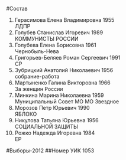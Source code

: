 #Состав
1. Герасимова Елена Владимировна 1955   
    ЛДПР
2. Голубев Станислав Игоревич 1989   
    КОММУНИСТЫ РОССИИ
3. Голубева Елена Борисовна 1961   
    Чернобыль-Нева
4. Григорьев-Беляев Роман Сергеевич 1991   
    СР
5. Зубрицкий Анатолий Николаевич 1956   
    собрание-работа
6. Мартыненко Галина Викторовна 1966   
    За женщин России
7. Минкина Марина Николаевна 1959   
    Муниципальный Совет МО МО Звездное
8. Морозов Петр Юрьевич 1990   
    ЯБЛОКО
9. Никулова Татьяна Юрьевна 1956   
    СОЦИАЛЬНОЙ ЗАЩИТЫ
10. Рожко Надежда Игоревна 1984   
    ЕР

#Выборы-2012
##Номер УИК
1053